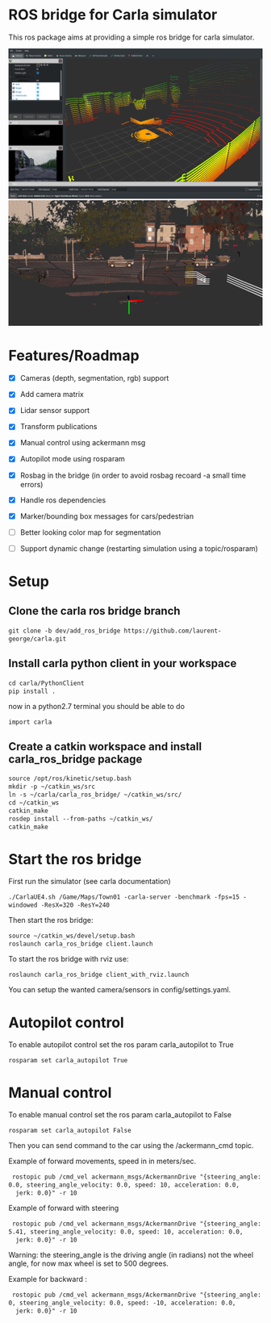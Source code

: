 
# ROS bridge for Carla simulator

This ros package aims at providing a simple ros bridge for carla simulator.

![rviz setup](./assets/rviz_carla_default.png "rviz")
![depthcloud](./assets/depth_cloud_and_lidar.png "depthcloud")

# Features/Roadmap

- [x] Cameras (depth, segmentation, rgb) support
- [x] Add camera matrix
- [x] Lidar sensor support
- [x] Transform publications
- [x] Manual control using ackermann msg
- [x] Autopilot mode using rosparam 
- [x] Rosbag in the bridge (in order to avoid rosbag recoard -a small time errors)
- [x] Handle ros dependencies
- [x] Marker/bounding box messages for cars/pedestrian
- [ ] Better looking color map for segmentation
- [ ] Support dynamic change (restarting simulation using a topic/rosparam)


# Setup

## Clone the carla ros bridge branch

    git clone -b dev/add_ros_bridge https://github.com/laurent-george/carla.git

## Install carla python client in your workspace

    cd carla/PythonClient
    pip install .
now in a python2.7 terminal you should be able to do

    import carla

## Create a catkin workspace and install carla_ros_bridge package

    source /opt/ros/kinetic/setup.bash
    mkdir -p ~/catkin_ws/src 
    ln -s ~/carla/carla_ros_bridge/ ~/catkin_ws/src/
    cd ~/catkin_ws
    catkin_make 
    rosdep install --from-paths ~/catkin_ws/ 
    catkin_make 
    
    
# Start the ros bridge

First run the simulator (see carla documentation)

    ./CarlaUE4.sh /Game/Maps/Town01 -carla-server -benchmark -fps=15 -windowed -ResX=320 -ResY=240

Then start the ros bridge:

    source ~/catkin_ws/devel/setup.bash
    roslaunch carla_ros_bridge client.launch
    
To start the ros bridge with rviz use:

    roslaunch carla_ros_bridge client_with_rviz.launch
    
You can setup the wanted camera/sensors in config/settings.yaml.

# Autopilot control

To enable autopilot control set the ros param carla_autopilot to True

    rosparam set carla_autopilot True
    
# Manual control 

To enable manual control set the ros param carla_autopilot to False

    rosparam set carla_autopilot False
    

Then you can send command to the car using the /ackermann_cmd topic.

Example of forward movements, speed in in meters/sec.

     rostopic pub /cmd_vel ackermann_msgs/AckermannDrive "{steering_angle: 0.0, steering_angle_velocity: 0.0, speed: 10, acceleration: 0.0,
      jerk: 0.0}" -r 10
  
  
Example of forward with steering
  
     rostopic pub /cmd_vel ackermann_msgs/AckermannDrive "{steering_angle: 5.41, steering_angle_velocity: 0.0, speed: 10, acceleration: 0.0,
      jerk: 0.0}" -r 10
      
  Warning: the steering_angle is the driving angle (in radians) not the wheel angle, for now max wheel is set to 500 degrees.
  
  
Example for backward :

     rostopic pub /cmd_vel ackermann_msgs/AckermannDrive "{steering_angle: 0, steering_angle_velocity: 0.0, speed: -10, acceleration: 0.0,
      jerk: 0.0}" -r 10
